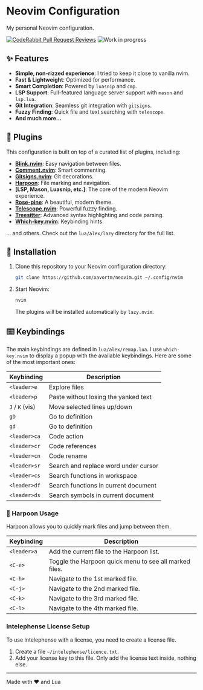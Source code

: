 # Neovim Configuration

My personal Neovim configuration.

[![CodeRabbit Pull Request Reviews](https://img.shields.io/coderabbit/prs/github/xavortm/neovim?utm_source=oss&utm_medium=github&utm_campaign=xavortm%2Fneovim&labelColor=171717&color=FF570A&link=https%3A%2F%2Fcoderabbit.ai&label=CodeRabbit+Reviews)](https://coderabbit.ai)
![Work in progress](https://img.shields.io/badge/work_in_progress-blue)

## ✨ Features

*   **Simple, non-rizzed experience**: I tried to keep it close to vanilla nvim.
*   **Fast & Lightweight**: Optimized for performance.
*   **Smart Completion**: Powered by `luasnip` and `cmp`.
*   **LSP Support**: Full-featured language server support with `mason` and `lsp.lua`.
*   **Git Integration**: Seamless git integration with `gitsigns`.
*   **Fuzzy Finding**: Quick file and text searching with `telescope`.
*   **And much more...**

## 🔌 Plugins

This configuration is built on top of a curated list of plugins, including:

*   **[Blink.nvim](https://github.com/xavortm/blink.nvim)**: Easy navigation between files.
*   **[Comment.nvim](https://github.com/numToStr/Comment.nvim)**: Smart commenting.
*   **[Gitsigns.nvim](https://github.com/lewis6991/gitsigns.nvim)**: Git decorations.
*   **[Harpoon](https://github.com/ThePrimeagen/harpoon)**: File marking and navigation.
*   **[LSP, Mason, Luasnip, etc.]**: The core of the modern Neovim experience.
*   **[Rose-pine](https://github.com/rose-pine/neovim)**: A beautiful, modern theme.
*   **[Telescope.nvim](https://github.com/nvim-telescope/telescope.nvim)**: Powerful fuzzy finding.
*   **[Treesitter](https://github.com/nvim-treesitter/nvim-treesitter)**: Advanced syntax highlighting and code parsing.
*   **[Which-key.nvim](https://github.com/folke/which-key.nvim)**: Keybinding hints.

... and others. Check out the `lua/alex/lazy` directory for the full list.

## 🚀 Installation

1.  Clone this repository to your Neovim configuration directory:
    ```bash
    git clone https://github.com/xavortm/neovim.git ~/.config/nvim
    ```
2.  Start Neovim:
    ```bash
    nvim
    ```
    The plugins will be installed automatically by `lazy.nvim`.

## ⌨️ Keybindings

The main keybindings are defined in `lua/alex/remap.lua`. I use `which-key.nvim` to display a popup with the available keybindings. Here are some of the most important ones:

| Keybinding      | Description                            |
| --------------- | -------------------------------------- |
| `<leader>e`     | Explore files                          |
| `<leader>p`     | Paste without losing the yanked text   |
| `J` / `K` (vis) | Move selected lines up/down            |
| `gD`            | Go to definition                       |
| `gd`            | Go to definition                       |
| `<leader>ca`    | Code action                            |
| `<leader>cr`    | Code references                        |
| `<leader>cn`    | Code rename                            |
| `<leader>sr`    | Search and replace word under cursor   |
| `<leader>cs`    | Search functions in workspace          |
| `<leader>df`    | Search functions in current document   |
| `<leader>ds`    | Search symbols in current document     |

### 📌 Harpoon Usage

Harpoon allows you to quickly mark files and jump between them.

| Keybinding    | Description                                            |
| ------------- | ------------------------------------------------------ |
| `<leader>a`   | Add the current file to the Harpoon list.              |
| `<C-e>`       | Toggle the Harpoon quick menu to see all marked files. |
| `<C-h>`       | Navigate to the 1st marked file.                       |
| `<C-j>`       | Navigate to the 2nd marked file.                       |
| `<C-k>`       | Navigate to the 3rd marked file.                       |
| `<C-l>`       | Navigate to the 4th marked file.                       |

### Intelephense License Setup

To use Intelephense with a license, you need to create a license file.

1.  Create a file `~/intelephense/licence.txt`.
2.  Add your license key to this file. Only add the license text inside, nothing else.


---

Made with ❤️ and Lua
